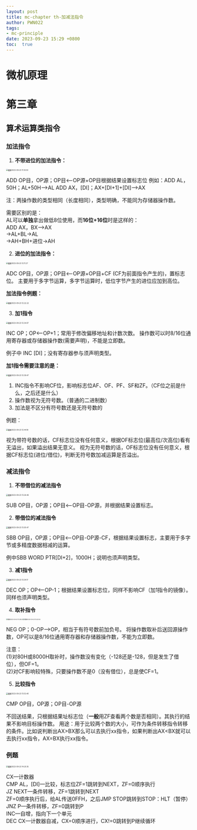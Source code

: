 ```yaml
---
layout: post
title: mc-chapter th-加减法指令
author: PWN022
tags:
- mc-principle
date: 2023-09-23 15:29 +0800
toc:  true
---
```


# 微机原理

# 第三章

## 算术运算类指令

### 加法指令

1. **不带进位的加法指令：**

<img src="https://cdn.jsdelivr.net/gh/PWN022/POFMC/my_screenshot/%E6%88%AA%E5%B1%8F2023-09-23%2011.55.50.png" alt="截屏2023-09-23 11.55.50" style="zoom:33%;" />

ADD OP目，OP源；OP目<—OP源+OP目根据结果设置标志位
例如：ADD AL，50H；AL+50H—>AL		ADD AX，[DI]；AX+[DI+1]+[DI]—>AX

注：两操作数的类型相同（长度相同），类型明确，不能同为存储器操作数。

需要区别的是：  
AL可以**单独**拿出做低8位使用，而**16位+16位**时是这样的：  
ADD AX，BX—>AX  
->AL+BL->AL  
->AH+BH+进位->AH  

2. **进位的加法指令：**

<img src="https://cdn.jsdelivr.net/gh/PWN022/POFMC/my_screenshot/%E6%88%AA%E5%B1%8F2023-09-23%2012.11.27.png" alt="截屏2023-09-23 12.11.27" style="zoom:33%;" />

ADC OP目，OP源；OP目<—OP源+OP目+CF (CF为前面指令产生的)，置标志位。
主要用于多字节运算，多字节运算时，低位字节产生的进位应加到高位。

**加法指令例题：**

<img src="https://cdn.jsdelivr.net/gh/PWN022/POFMC/my_screenshot/%E6%88%AA%E5%B1%8F2023-09-23%2012.22.22.png" alt="截屏2023-09-23 12.22.22" style="zoom:33%;" />

3. **加1指令**

<img src="https://cdn.jsdelivr.net/gh/PWN022/POFMC/my_screenshot/%E6%88%AA%E5%B1%8F2023-09-23%2012.34.07.png" alt="截屏2023-09-23 12.34.07" style="zoom:33%;" />

INC OP；OP<—OP+1；常用于修改偏移地址和计数次数。
操作数可以时8/16位通用寄存器或存储器操作数(需要声明)，不能是立即数。

例子中 INC [DI]；没有寄存器参与须声明类型。

**加1指令需要注意的是：**

<img src="https://cdn.jsdelivr.net/gh/PWN022/POFMC/my_screenshot/%E6%88%AA%E5%B1%8F2023-09-23%2012.39.47.png" alt="截屏2023-09-23 12.39.47" style="zoom:33%;" />

1. INC指令不影响CF位，影响标志位AF、OF、PF、SF和ZF。（CF位之前是什么，之后还是什么）
2. 操作数视为无符号数。（普通的二进制数）
3. 加法是不区分有符号数还是无符号数的

例题：

<img src="https://cdn.jsdelivr.net/gh/PWN022/POFMC/my_screenshot/%E6%88%AA%E5%B1%8F2023-09-23%2012.44.18.png" alt="截屏2023-09-23 12.44.18" style="zoom:33%;" />

视为带符号数的话，CF标志位没有任何意义，根据OF标志位(最高位/次高位)看有无溢出，如果溢出结果无意义。
视为无符号数的话，OF标志位没有任何意义，根据CF标志位(进位/借位)，判断无符号数加减运算是否溢出。

### 减法指令

1. **不带借位的减法指令**

<img src="https://cdn.jsdelivr.net/gh/PWN022/POFMC/my_screenshot/%E6%88%AA%E5%B1%8F2023-09-23%2013.26.46.png" alt="截屏2023-09-23 13.26.46" style="zoom:33%;" />

SUB OP目，OP源；OP目<—OP目-OP源，并根据结果设置标志。

2. **带借位的减法指令**

<img src="https://cdn.jsdelivr.net/gh/PWN022/POFMC/my_screenshot/%E6%88%AA%E5%B1%8F2023-09-23%2013.30.47.png" alt="截屏2023-09-23 13.30.47" style="zoom:33%;" />

SBB OP目，OP源；OP目<—OP目-OP源-CF，根据结果设置标志，主要用于多字节或多精度数据相减的运算。

例中SBB WORD PTR[DI+2]，1000H；说明也须声明类型。

3. **减1指令**

<img src="https://cdn.jsdelivr.net/gh/PWN022/POFMC/my_screenshot/%E6%88%AA%E5%B1%8F2023-09-23%2013.34.17.png" alt="截屏2023-09-23 13.34.17" style="zoom:33%;" />

DEC OP；OP<—OP-1；根据结果设置标志位，同样不影响CF（加1指令的镜像）。同样也须声明类型。

4. **取补指令**

<img src="https://cdn.jsdelivr.net/gh/PWN022/POFMC/my_screenshot/%E6%88%AA%E5%B1%8F2023-09-23%2013.39.22.png" alt="截屏2023-09-23 13.39.22" style="zoom: 25%;" /><img src="https://cdn.jsdelivr.net/gh/PWN022/POFMC/my_screenshot/%E6%88%AA%E5%B1%8F2023-09-23%2013.43.55.png" alt="截屏2023-09-23 13.43.55" style="zoom:25%;" />

NEG OP；0-OP—>OP，相当于有符号数前加负号。
将操作数取补后送回源操作数，OP可以是8/16位通用寄存器和存储器操作数，不能为立即数。

注意：  
(1)对80H或8000H取补时，操作数没有变化（-128还是-128，但是发生了借位），但OF=1。  
(2)对CF影响较特殊，只要操作数不是0（没有借位），总是使CF=1。

5. **比较指令**

<img src="https://cdn.jsdelivr.net/gh/PWN022/POFMC/my_screenshot/%E6%88%AA%E5%B1%8F2023-09-23%2013.53.40.png" alt="截屏2023-09-23 13.53.40" style="zoom:33%;" />

CMP OP目，OP源；OP目-OP源

不回送结果，只根据结果址标志位（**一般**用ZF查看两个数是否相同）。其执行的结果不影响目标操作数。
用途：用于比较两个数的大小，可作为条件转移指令转移的条件。比如说判断出AX>BX那么可以去执行xx指令，如果判断出AX<BX就可以去执行xx指令，AX=BX执行xx指令。

### 例题

<img src="https://cdn.jsdelivr.net/gh/PWN022/POFMC/my_screenshot/%E6%88%AA%E5%B1%8F2023-09-23%2014.20.35.png" alt="截屏2023-09-23 14.20.35" style="zoom:33%;" />

CX—计数器  
CMP AL，[DI]—比较，标志位ZF=1跳转到NEXT，ZF=0顺序执行  
JZ NEXT—条件转移，ZF=1跳转到NEXT  
ZF=0顺序执行后，给AL传送0FFH，之后JMP STOP跳转到STOP：HLT（暂停）  
JNZ P—条件转移，ZF=0跳转到P  
INC—自增，指向下一个单元  
DEC CX—计数器自减，CX=0顺序进行，CX!=0跳转到P继续循环

